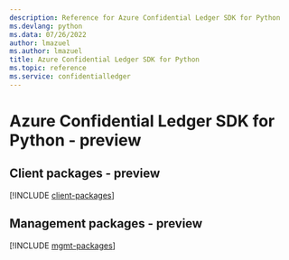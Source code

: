 ```yaml
---
description: Reference for Azure Confidential Ledger SDK for Python
ms.devlang: python
ms.data: 07/26/2022
author: lmazuel
ms.author: lmazuel
title: Azure Confidential Ledger SDK for Python
ms.topic: reference
ms.service: confidentialledger
---
```

# Azure Confidential Ledger SDK for Python - preview

## Client packages - preview
[!INCLUDE [client-packages](confidential-ledger-client-index.md)]
## Management packages - preview
[!INCLUDE [mgmt-packages](confidential-ledger-mgmt-index.md)]